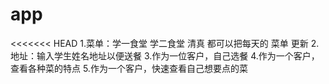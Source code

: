 # app
<<<<<<< HEAD
1.菜单：学一食堂  学二食堂  清真   都可以把每天的 菜单 更新
2.地址：输入学生姓名地址以便送餐
3.作为一位客户，自己选餐
4.作为一个客户，查看各种菜的特点
5.作为一个客户，快速查看自己想要点的菜



